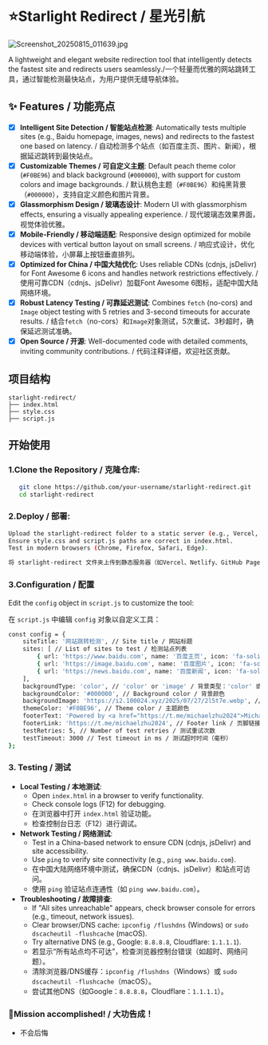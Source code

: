 # ⭐Starlight Redirect / 星光引航

![Screenshot_20250815_011639.jpg](https://youke1.picui.cn/s1/2025/08/15/689e1af74c1e7.jpg)

A lightweight and elegant website redirection tool that intelligently detects the fastest site and redirects users seamlessly./一个轻量而优雅的网站跳转工具，通过智能检测最快站点，为用户提供无缝导航体验。

## ✨ Features / 功能亮点

- [x] **Intelligent Site Detection / 智能站点检测**: Automatically tests multiple sites (e.g., Baidu homepage, images, news) and redirects to the fastest one based on latency. / 自动检测多个站点（如百度主页、图片、新闻），根据延迟跳转到最快站点。
- [x] **Customizable Themes / 可自定义主题**: Default peach theme color (`#F0BE96`) and black background (`#000000`), with support for custom colors and image backgrounds. / 默认桃色主题（`#F0BE96`）和纯黑背景（`#000000`），支持自定义颜色和图片背景。
- [x] **Glassmorphism Design / 玻璃态设计**: Modern UI with glassmorphism effects, ensuring a visually appealing experience. / 现代玻璃态效果界面，视觉体验优雅。
- [x] **Mobile-Friendly / 移动端适配**: Responsive design optimized for mobile devices with vertical button layout on small screens. / 响应式设计，优化移动端体验，小屏幕上按钮垂直排列。
- [x] **Optimized for China / 中国大陆优化**: Uses reliable CDNs (cdnjs, jsDelivr) for Font Awesome 6 icons and handles network restrictions effectively. / 使用可靠CDN（cdnjs、jsDelivr）加载Font Awesome 6图标，适配中国大陆网络环境。
- [x] **Robust Latency Testing / 可靠延迟测试**: Combines `fetch` (no-cors) and `Image` object testing with 5 retries and 3-second timeouts for accurate results. / 结合`fetch`（no-cors）和`Image`对象测试，5次重试、3秒超时，确保延迟测试准确。
- [x] **Open Source / 开源**: Well-documented code with detailed comments, inviting community contributions. / 代码注释详细，欢迎社区贡献。

## 项目结构

```
starlight-redirect/
├── index.html
├── style.css
├── script.js
```

## 开始使用

### 1.Clone the Repository / 克隆仓库:

```bash
   git clone https://github.com/your-username/starlight-redirect.git
   cd starlight-redirect
```

### 2.Deploy / 部署:

```bash
Upload the starlight-redirect folder to a static server (e.g., Vercel, Netlify, GitHub Pages).
Ensure style.css and script.js paths are correct in index.html.
Test in modern browsers (Chrome, Firefox, Safari, Edge).

将 starlight-redirect 文件夹上传到静态服务器（如Vercel、Netlify、GitHub Pages）。确保 index.html 中 style.css 和 script.js 路径正确。在现代浏览器（Chrome、Firefox、Safari、Edge）中测试。
```

### 3.Configuration / 配置
Edit the `config` object in `script.js` to customize the tool:

在 `script.js` 中编辑 `config` 对象以自定义工具：

```bash
const config = {
    siteTitle: '网站跳转检测', // Site title / 网站标题
    sites: [ // List of sites to test / 检测站点列表
        { url: 'https://www.baidu.com', name: '百度主页', icon: 'fa-solid fa-rocket' },
        { url: 'https://image.baidu.com', name: '百度图片', icon: 'fa-solid fa-rocket' },
        { url: 'https://news.baidu.com', name: '百度新闻', icon: 'fa-solid fa-rocket' }
    ],
    backgroundType: 'color', // 'color' or 'image' / 背景类型：'color' 或 'image'
    backgroundColor: '#000000', // Background color / 背景颜色
    backgroundImage: 'https://i2.100024.xyz/2025/07/27/2l5t7e.webp', // Background image URL / 背景图片URL
    themeColor: '#F0BE96', // Theme color / 主题颜色
    footerText: 'Powered by <a href="https://t.me/michaelzhu2024">Michael朱</a>', // Footer text / 页脚文本
    footerLink: 'https://t.me/michaelzhu2024', // Footer link / 页脚链接
    testRetries: 5, // Number of test retries / 测试重试次数
    testTimeout: 3000 // Test timeout in ms / 测试超时时间（毫秒）
};
```

### 3. Testing / 测试

- **Local Testing / 本地测试**:
  - Open `index.html` in a browser to verify functionality.
  - Check console logs (F12) for debugging.
  - 在浏览器中打开 `index.html` 验证功能。
  - 检查控制台日志（F12）进行调试。
- **Network Testing / 网络测试**:
  - Test in a China-based network to ensure CDN (cdnjs, jsDelivr) and site accessibility.
  - Use `ping` to verify site connectivity (e.g., `ping www.baidu.com`).
  - 在中国大陆网络环境中测试，确保CDN（cdnjs、jsDelivr）和站点可访问。
  - 使用 `ping` 验证站点连通性（如 `ping www.baidu.com`）。
- **Troubleshooting / 故障排查**:
  - If "All sites unreachable" appears, check browser console for errors (e.g., timeout, network issues).
  - Clear browser/DNS cache: `ipconfig /flushdns` (Windows) or `sudo dscacheutil -flushcache` (macOS).
  - Try alternative DNS (e.g., Google: `8.8.8.8`, Cloudflare: `1.1.1.1`).
  - 若显示“所有站点均不可达”，检查浏览器控制台错误（如超时、网络问题）。
  - 清除浏览器/DNS缓存：`ipconfig /flushdns`（Windows）或 `sudo dscacheutil -flushcache`（macOS）。
  - 尝试其他DNS（如Google：`8.8.8.8`，Cloudflare：`1.1.1.1`）。

### 🎉Mission accomplished! / 大功告成！
- 不会后悔

